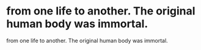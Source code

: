 # from one life to another. The original human body was immortal.

from one life to another. The original human body was immortal.